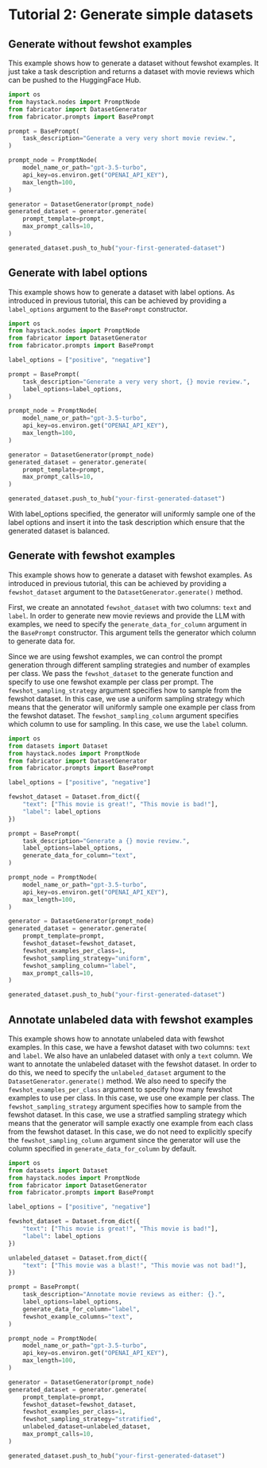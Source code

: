 # Tutorial 2: Generate simple datasets

## Generate without fewshot examples

This example shows how to generate a dataset without fewshot examples. It just take a task
description and returns a dataset with movie reviews which can be pushed
to the HuggingFace Hub.

```python
import os
from haystack.nodes import PromptNode
from fabricator import DatasetGenerator
from fabricator.prompts import BasePrompt

prompt = BasePrompt(
    task_description="Generate a very very short movie review.",
)

prompt_node = PromptNode(
    model_name_or_path="gpt-3.5-turbo",
    api_key=os.environ.get("OPENAI_API_KEY"),
    max_length=100,
)

generator = DatasetGenerator(prompt_node)
generated_dataset = generator.generate(
    prompt_template=prompt,
    max_prompt_calls=10,
)

generated_dataset.push_to_hub("your-first-generated-dataset")
```

## Generate with label options

This example shows how to generate a dataset with label options. As introduced in previous tutorial,
this can be achieved by providing a `label_options` argument to the `BasePrompt` constructor.

```python
import os
from haystack.nodes import PromptNode
from fabricator import DatasetGenerator
from fabricator.prompts import BasePrompt

label_options = ["positive", "negative"]

prompt = BasePrompt(
    task_description="Generate a very very short, {} movie review.",
    label_options=label_options,
)

prompt_node = PromptNode(
    model_name_or_path="gpt-3.5-turbo",
    api_key=os.environ.get("OPENAI_API_KEY"),
    max_length=100,
)

generator = DatasetGenerator(prompt_node)
generated_dataset = generator.generate(
    prompt_template=prompt,
    max_prompt_calls=10,
)

generated_dataset.push_to_hub("your-first-generated-dataset")
```

With label_options specified, the generator will uniformly sample one of the label options and insert it into the task
description which ensure that the generated dataset is balanced.


## Generate with fewshot examples
This example shows how to generate a dataset with fewshot examples. As introduced in previous tutorial, this can be 
achieved by providing a `fewshot_dataset` argument to the `DatasetGenerator.generate()` method.

First, we create an annotated `fewshot_dataset` with two columns: `text` and `label`. In order to generate new movie 
reviews and provide the LLM with examples, we need to specify the `generate_data_for_column` argument in the 
`BasePrompt` constructor. This argument tells the generator which column to generate data for.

Since we are using fewshot examples, we can control the prompt generation through different sampling strategies and 
number of examples per class. We pass the `fewshot_dataset` to the generate function and specify to use one fewshot 
example per class per prompt. The `fewshot_sampling_strategy` argument specifies how to sample from the fewshot 
dataset. In this case, we use a uniform sampling strategy which means that the generator will uniformly sample one
example per class from the fewshot dataset. The `fewshot_sampling_column` argument specifies which column to use for
sampling. In this case, we use the `label` column.

```python
import os
from datasets import Dataset
from haystack.nodes import PromptNode
from fabricator import DatasetGenerator
from fabricator.prompts import BasePrompt

label_options = ["positive", "negative"]

fewshot_dataset = Dataset.from_dict({
    "text": ["This movie is great!", "This movie is bad!"],
    "label": label_options
})

prompt = BasePrompt(
    task_description="Generate a {} movie review.",
    label_options=label_options,
    generate_data_for_column="text",
)

prompt_node = PromptNode(
    model_name_or_path="gpt-3.5-turbo",
    api_key=os.environ.get("OPENAI_API_KEY"),
    max_length=100,
)

generator = DatasetGenerator(prompt_node)
generated_dataset = generator.generate(
    prompt_template=prompt,
    fewshot_dataset=fewshot_dataset,
    fewshot_examples_per_class=1,
    fewshot_sampling_strategy="uniform",
    fewshot_sampling_column="label",
    max_prompt_calls=10,
)

generated_dataset.push_to_hub("your-first-generated-dataset")
```

## Annotate unlabeled data with fewshot examples

This example shows how to annotate unlabeled data with fewshot examples. In this case, we have a fewshot dataset with
two columns: `text` and `label`. We also have an unlabeled dataset with only a `text` column. We want to annotate the
unlabeled dataset with the fewshot dataset. In order to do this, we need to specify the `unlabeled_dataset` argument
to the `DatasetGenerator.generate()` method. We also need to specify the `fewshot_examples_per_class` argument to
specify how many fewshot examples to use per class. In this case, we use one example per class. The 
`fewshot_sampling_strategy` argument specifies how to sample from the fewshot dataset. 
In this case, we use a stratfied sampling strategy which means that the generator will sample exactly one example from 
each class from the fewshot dataset. In this case, we do not need to explicitly specify the `fewshot_sampling_column`
argument since the generator will use the column specified in `generate_data_for_column` by default.

```python
import os
from datasets import Dataset
from haystack.nodes import PromptNode
from fabricator import DatasetGenerator
from fabricator.prompts import BasePrompt

label_options = ["positive", "negative"]

fewshot_dataset = Dataset.from_dict({
    "text": ["This movie is great!", "This movie is bad!"],
    "label": label_options
})

unlabeled_dataset = Dataset.from_dict({
    "text": ["This movie was a blast!", "This movie was not bad!"],
})

prompt = BasePrompt(
    task_description="Annotate movie reviews as either: {}.",
    label_options=label_options,
    generate_data_for_column="label",
    fewshot_example_columns="text",
)

prompt_node = PromptNode(
    model_name_or_path="gpt-3.5-turbo",
    api_key=os.environ.get("OPENAI_API_KEY"),
    max_length=100,
)

generator = DatasetGenerator(prompt_node)
generated_dataset = generator.generate(
    prompt_template=prompt,
    fewshot_dataset=fewshot_dataset,
    fewshot_examples_per_class=1,
    fewshot_sampling_strategy="stratified",
    unlabeled_dataset=unlabeled_dataset,
    max_prompt_calls=10,
)

generated_dataset.push_to_hub("your-first-generated-dataset")
```
